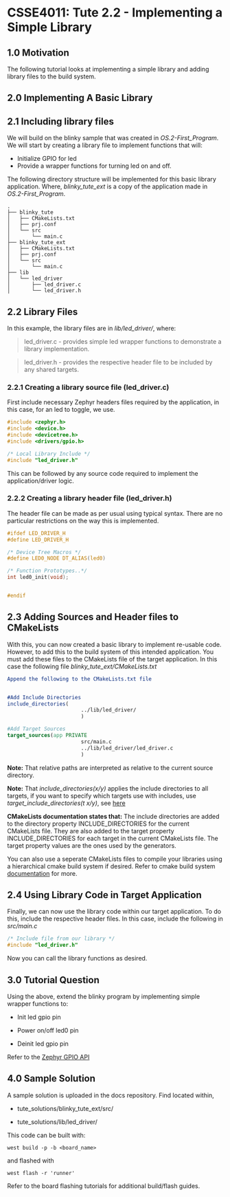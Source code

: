 # CSSE4011: Tute 2.2 - Implementing a Simple Library

## **1.0 Motivation**

The following tutorial looks at implementing a simple library and adding library files to the build system. 

## **2.0 Implementing A Basic Library**

## **2.1 Including library files**

We will build on the blinky sample that was created in *OS.2-First_Program*. We will start by creating a library file to implement functions that will:

* Initialize GPIO for led
* Provide a wrapper functions for turning led on and off.

The following directory structure will be implemented for this basic library application. Where, *blinky_tute_ext* is a copy of the application made in *OS.2-First_Program*. 

```shell
.
├── blinky_tute
│   ├── CMakeLists.txt
│   ├── prj.conf
│   └── src
│       └── main.c
├── blinky_tute_ext
│   ├── CMakeLists.txt
│   ├── prj.conf
│   └── src
│       └── main.c
├── lib
│   └── led_driver
│       ├── led_driver.c
│       └── led_driver.h
```
## **2.2 Library Files**

In this example, the library files are in *lib/led_driver/*, where:
> led_driver.c - provides simple led wrapper functions to demonstrate a library implementation.


> led_driver.h - provides the respective header file to be included by any shared targets. 

### **2.2.1 Creating a library source file (led_driver.c)**

First include necessary Zephyr headers files required by the application, in this case, for an led to toggle, we use. 

```C
#include <zephyr.h>
#include <device.h>
#include <devicetree.h>
#include <drivers/gpio.h>

/* Local Library Include */
#include "led_driver.h"
```
This can be followed by any source code required to implement the application/driver logic. 

### **2.2.2 Creating a library header file (led_driver.h)**

The header file can be made as per usual using typical syntax. There are no particular restrictions on the way this is implemented. 

```C
#ifdef LED_DRIVER_H
#define LED_DRIVER_H

/* Device Tree Macros */
#define LED0_NODE DT_ALIAS(led0)

/* Function Prototypes..*/
int led0_init(void);


#endif
```

## **2.3 Adding Sources and Header files to CMakeLists**

With this, you can now created a basic library to implement re-usable code. However, to add this to the build system of this intended application. You must add these files to the CMakeLists file of the target application. In this case the following file  *blinky_tute_ext/CMakeLists.txt*

```CMAKE
Append the following to the CMakeLists.txt file


#Add Include Directories
include_directories(
                        ../lib/led_driver/
                        )

#Add Target Sources
target_sources(app PRIVATE
                        src/main.c
                        ../lib/led_driver/led_driver.c
                        )
```

**Note:** That relative paths are interpreted as relative to the current source directory. 

**Note:** That *include_directories(x/y)* applies the include directories to all targets, if you want to specify which targets use with includes, use *target_include_directories(t x/y)*, see [here](https://cmake.org/cmake/help/v3.20/manual/cmake-buildsystem.7.html#include-directories-and-usage-requirements)

**CMakeLists documentation states that:** The include directories are added to the directory property INCLUDE_DIRECTORIES for the current CMakeLists file. They are also added to the target property INCLUDE_DIRECTORIES for each target in the current CMakeLists file. The target property values are the ones used by the generators.

You can also use a seperate CMakeLists files to compile your libraries using a hierarchical cmake build system if desired. Refer to cmake build system [documentation](https://cmake.org/cmake/help/v3.22/manual/cmake-buildsystem.7.html) for more.

## **2.4 Using Library Code in Target Application**

Finally, we can now use the library code within our target application. To do this, include the respective header files. In this case, include the following in *src/main.c*

```C
/* Include file from our library */
#include "led_driver.h"
```

Now you can call the library functions as desired. 

## **3.0 Tutorial Question**
Using the above, extend the blinky program by implementing simple wrapper functions to:

* Init led gpio pin

* Power on/off led0 pin

* Deinit led gpio pin

Refer to the [Zephyr GPIO API](https://docs.zephyrproject.org/latest/reference/peripherals/gpio.html)

## **4.0 Sample Solution**


A sample solution is uploaded in the docs repository. Find located within,

* tute_solutions/blinky_tute_ext/src/

* tute_solutions/lib/led_driver/

This code can be built with:
```SHELL
west build -p -b <board_name>
```

and flashed with

```SHELL
west flash -r 'runner'
```

Refer to the board flashing tutorials for additional build/flash guides.
